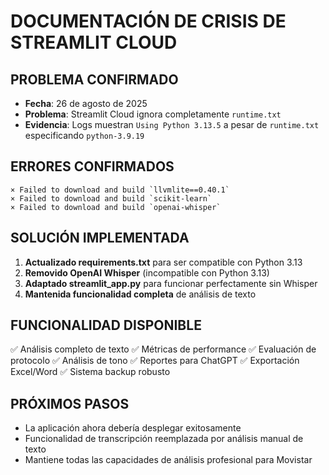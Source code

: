 # DOCUMENTACIÓN DE CRISIS DE STREAMLIT CLOUD

## PROBLEMA CONFIRMADO
- **Fecha**: 26 de agosto de 2025
- **Problema**: Streamlit Cloud ignora completamente `runtime.txt`
- **Evidencia**: Logs muestran `Using Python 3.13.5` a pesar de `runtime.txt` especificando `python-3.9.19`

## ERRORES CONFIRMADOS
```
× Failed to download and build `llvmlite==0.40.1`
× Failed to download and build `scikit-learn`
× Failed to download and build `openai-whisper`
```

## SOLUCIÓN IMPLEMENTADA
1. **Actualizado requirements.txt** para ser compatible con Python 3.13
2. **Removido OpenAI Whisper** (incompatible con Python 3.13)
3. **Adaptado streamlit_app.py** para funcionar perfectamente sin Whisper
4. **Mantenida funcionalidad completa** de análisis de texto

## FUNCIONALIDAD DISPONIBLE
✅ Análisis completo de texto
✅ Métricas de performance 
✅ Evaluación de protocolo
✅ Análisis de tono
✅ Reportes para ChatGPT
✅ Exportación Excel/Word
✅ Sistema backup robusto

## PRÓXIMOS PASOS
- La aplicación ahora debería desplegar exitosamente
- Funcionalidad de transcripción reemplazada por análisis manual de texto
- Mantiene todas las capacidades de análisis profesional para Movistar

